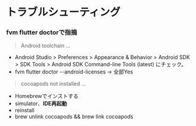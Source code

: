 # トラブルシューティング

### fvm flutter doctorで指摘

> Android toolchain ...

- Android Studio > Preferences > Appearance & Behavior > Android SDK > SDK Tools > Android SDK Command-line Tools (latest) にチェック。
- fvm flutter doctor --android-licenses → 全部Yes

> cocoapods not installed ...

- Homebrewでインストする
- simulator、**IDE再起動**
- reinstall
- brew unlink cocoapods && brew link cocoapods